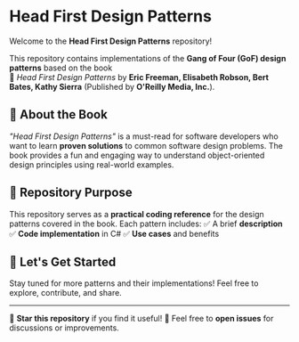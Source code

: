 # Head First Design Patterns

Welcome to the **Head First Design Patterns** repository!

This repository contains implementations of the **Gang of Four (GoF) design patterns** based on the book  
📖 *Head First Design Patterns* by **Eric Freeman, Elisabeth Robson, Bert Bates, Kathy Sierra** (Published by **O'Reilly Media, Inc.**).  

## 📌 About the Book
*"Head First Design Patterns"* is a must-read for software developers who want to learn **proven solutions** to common software design problems. The book provides a fun and engaging way to understand object-oriented design principles using real-world examples.

## 🎯 Repository Purpose
This repository serves as a **practical coding reference** for the design patterns covered in the book. Each pattern includes:
✅ A brief **description**
✅ **Code implementation** in C#
✅ **Use cases** and benefits

## 🚀 Let's Get Started 
Stay tuned for more patterns and their implementations! Feel free to explore, contribute, and share.  

---

🌟 **Star this repository** if you find it useful!
💬 Feel free to **open issues** for discussions or improvements.
